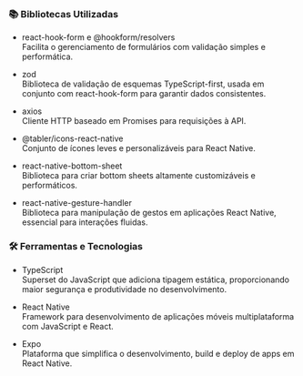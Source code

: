 ### 📚 Bibliotecas Utilizadas

- react-hook-form e @hookform/resolvers  
  Facilita o gerenciamento de formulários com validação simples e performática.

- zod  
  Biblioteca de validação de esquemas TypeScript-first, usada em conjunto com react-hook-form para garantir dados consistentes.

- axios  
  Cliente HTTP baseado em Promises para requisições à API.

- @tabler/icons-react-native  
  Conjunto de ícones leves e personalizáveis para React Native.

- react-native-bottom-sheet  
  Biblioteca para criar bottom sheets altamente customizáveis e performáticos.

- react-native-gesture-handler  
  Biblioteca para manipulação de gestos em aplicações React Native, essencial para interações fluidas.

### 🛠️ Ferramentas e Tecnologias

- TypeScript  
  Superset do JavaScript que adiciona tipagem estática, proporcionando maior segurança e produtividade no desenvolvimento.

- React Native  
  Framework para desenvolvimento de aplicações móveis multiplataforma com JavaScript e React.

- Expo  
  Plataforma que simplifica o desenvolvimento, build e deploy de apps em React Native.
